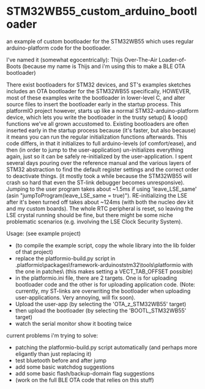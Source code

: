 # STM32WB55_custom_arduino_bootloader
an example of custom bootloader for the STM32WB55 which uses regular arduino-platform code for the bootloader.

I've named it (somewhat egocentrically): Thijs Over-The-Air Loader-of-Boots (because my name is Thijs and i'm using this to make a BLE OTA bootloader)

There exist bootloaders for STM32 devices, and ST's examples sketches includes an OTA bootloader for the STM32WB55 specifically, HOWEVER, most of these examples write the bootloader in lower-level C, and alter source files to insert the bootloader early in the startup process. This platformIO project however, starts up like a normal STM32-arduino-platform device, which lets you write the bootloader in the trusty setup() & loop() functions we've all grown accustomed to. Existing bootloaders are often inserted early in the startup process because (it's faster, but also because) it means you can run the regular initialization functions afterwards. This code differs, in that it initializes to full arduino-levels (of comfort/ease), and then (in order to jump to the user-application) un-initializes everything again, just so it can be safely re-initialized by the user-application. I spent several days pouring over the reference manual and the various layers of STM32 abstraction to find the default register settings and the correct order to deactivate things. (it mostly took a while because the STM32WB55 will crash so hard that even the ST-link debugger becomes unresponsive).
Jumping to the user program takes about ~1.5ms if using 'leave_LSE_same'  (asin "jumpToProgram(leave_LSE_same = true)"). RE-initializing the LSE after it's been turned off takes about ~124ms (with both the nucleo dev kit and my custom boards). The whole RTC peripheral is reset, so leaving the LSE crystal running should be fine, but there might be some niche problematic scenarios (e.g. involving the LSE Clock Security System).

Usage: (see example project)
- (to compile the example script, copy the whole library into the lib folder of that project)
- replace the platformio-build.py script in .platformio\packages\framework-arduinoststm32\tools\platformio  with the one in patches\    (this makes setting a VECT_TAB_OFFSET possible)
- in the platformio.ini file, there are 2 targets. One is for uploading bootloader code and the other is for uploading application code. (Note: currently, my ST-links are overwriting the bootloader when uploading user-applications. Very annoying, will fix soon).
- Upload the user-app (by selecting the 'OTA_z_STM32WB55' target)
- then upload the bootloader (by selecting the 'BOOTL_STM32WB55' target)
- watch the serial monitor show it booting twice


current problems i'm trying to solve:
- patching the platformio-build.py script automatically (and perhaps more eligantly than just replacing it)
- test bluetooth before and after jump
- add some basic watchdog suggestions
- add some basic flash/backup-domain flag suggestions
- (work on the full BLE OTA code that relies on this stuff)
